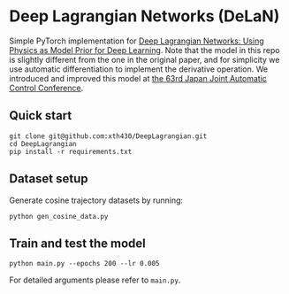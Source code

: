# Deep Lagrangian Networks (DeLaN)

Simple PyTorch implementation for [Deep Lagrangian Networks: Using Physics as Model Prior for Deep Learning](https://arxiv.org/abs/1907.04490v1).
Note that the model in this repo is slightly different from the one in the original paper, and for simplicity we use automatic differentiation to implement the derivative operation. We introduced and improved this model at [the 63rd Japan Joint Automatic Control Conference](https://www.sice.jp/rengo63/).

## Quick start

```
git clone git@github.com:xth430/DeepLagrangian.git
cd DeepLagrangian
pip install -r requirements.txt
```

## Dataset setup
Generate cosine trajectory datasets by running:
```
python gen_cosine_data.py
```

## Train and test the model 
```
python main.py --epochs 200 --lr 0.005
```
For detailed arguments please refer to `main.py`.